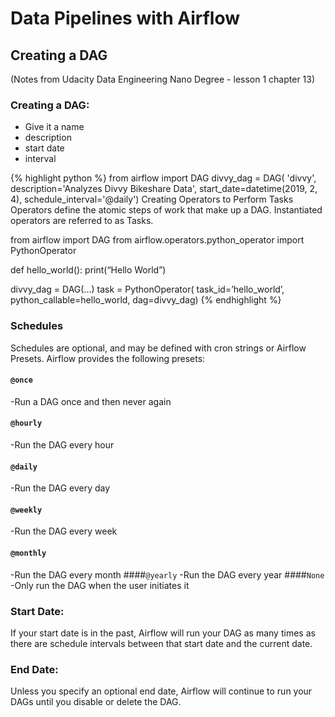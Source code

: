 # Data Pipelines with Airflow

## Creating a DAG
(Notes from Udacity Data Engineering Nano Degree - lesson 1 chapter 13)

### Creating a DAG: 
- Give it a name
- description 
- start date
- interval

{% highlight python %}
from airflow import DAG
divvy_dag = DAG(
    'divvy',
    description='Analyzes Divvy Bikeshare Data',
    start_date=datetime(2019, 2, 4),
    schedule_interval='@daily')
Creating Operators to Perform Tasks
Operators define the atomic steps of work that make up a DAG. Instantiated operators are referred to as Tasks.

from airflow import DAG
from airflow.operators.python_operator import PythonOperator

def hello_world():
    print(“Hello World”)

divvy_dag = DAG(...)
task = PythonOperator(
    task_id=’hello_world’,
    python_callable=hello_world,
    dag=divvy_dag)
{% endhighlight %}

### Schedules
Schedules are optional, and may be defined with cron strings or Airflow Presets. Airflow provides the following presets:

#### `@once`
-Run a DAG once and then never again
#### `@hourly` 
-Run the DAG every hour
#### `@daily` 
-Run the DAG every day
#### `@weekly` 
-Run the DAG every week
#### `@monthly` 
-Run the DAG every month
####`@yearly` 
-Run the DAG every year
####`None` 
-Only run the DAG when the user initiates it

### Start Date:
If your start date is in the past, Airflow will run your DAG as many times as there are schedule intervals between that start date and the current date.

### End Date: 
Unless you specify an optional end date, Airflow will continue to run your DAGs until you disable or delete the DAG.